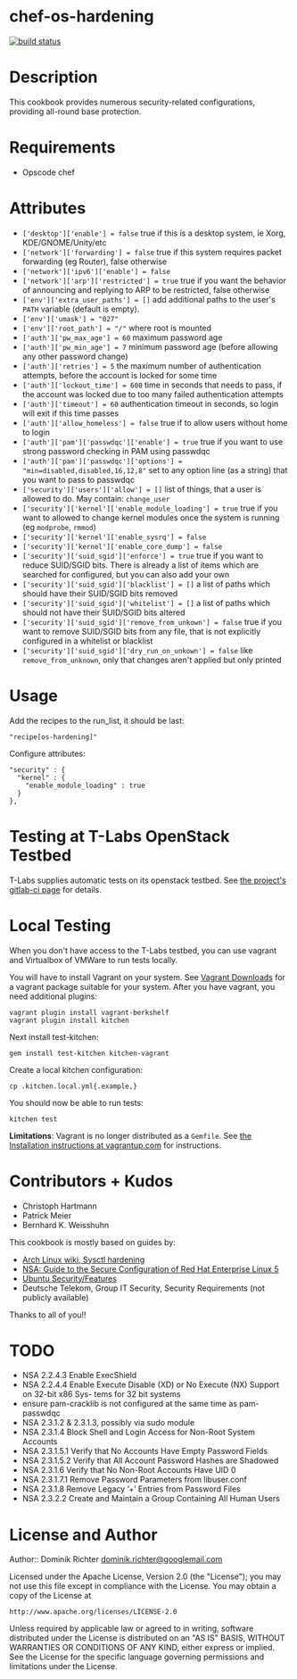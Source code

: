 chef-os-hardening
=================
[![build status](http://ci.tlabscloud.com/projects/4/status.png?ref=master)](http://ci.tlabscloud.com/projects/4?ref=master)

Description
===========

This cookbook provides numerous security-related configurations, providing all-round base protection.

Requirements
============

* Opscode chef

Attributes
==========

* `['desktop']['enable'] = false`
  true if this is a desktop system, ie Xorg, KDE/GNOME/Unity/etc
* `['network']['forwarding'] = false`
  true if this system requires packet forwarding (eg Router), false otherwise
* `['network']['ipv6']['enable'] = false`
* `['network']['arp']['restricted'] = true`
  true if you want the behavior of announcing and replying to ARP to be restricted, false otherwise
* `['env']['extra_user_paths'] = []`
  add additional paths to the user's `PATH` variable (default is empty).
* `['env']['umask'] = "027"`
* `['env']['root_path'] = "/"`
  where root is mounted
* `['auth']['pw_max_age'] = 60`
  maximum password age
* `['auth']['pw_min_age'] = 7`
  minimum password age (before allowing any other password change)
* `['auth']['retries'] = 5`
  the maximum number of authentication attempts, before the account is locked for some time
* `['auth']['lockout_time'] = 600`
  time in seconds that needs to pass, if the account was locked due to too many failed authentication attempts
* `['auth']['timeout'] = 60`
  authentication timeout in seconds, so login will exit if this time passes
* `['auth']['allow_homeless'] = false`
  true if to allow users without home to login
* `['auth']['pam']['passwdqc']['enable'] = true`
  true if you want to use strong password checking in PAM using passwdqc
* `['auth']['pam']['passwdqc']['options'] = "min=disabled,disabled,16,12,8"`
  set to any option line (as a string) that you want to pass to passwdqc
* `['security']['users']['allow'] = []`
  list of things, that a user is allowed to do. May contain: `change_user`
* `['security']['kernel']['enable_module_loading'] = true`
  true if you want to allowed to change kernel modules once the system is running (eg `modprobe`, `rmmod`)
* `['security']['kernel']['enable_sysrq'] = false`
* `['security']['kernel']['enable_core_dump'] = false`
* `['security']['suid_sgid']['enforce'] = true`
  true if you want to reduce SUID/SGID bits. There is already a list of items which are searched for configured, but you can also add your own
* `['security']['suid_sgid']['blacklist'] = []`
  a list of paths which should have their SUID/SGID bits removed
* `['security']['suid_sgid']['whitelist'] = []`
  a list of paths which should not have their SUID/SGID bits altered
* `['security']['suid_sgid']['remove_from_unkown'] = false`
  true if you want to remove SUID/SGID bits from any file, that is not explicitly configured in a whitelist or blacklist
* `['security']['suid_sgid']['dry_run_on_unkown'] = false`
  like `remove_from_unknown`, only that changes aren't applied but only printed


Usage
=====

Add the recipes to the run_list, it should be last:

    "recipe[os-hardening]"

Configure attributes:

    "security" : {
      "kernel" : {
        "enable_module_loading" : true
      }
    },


Testing at T-Labs OpenStack Testbed
===================================

T-Labs supplies automatic tests on its openstack testbed. See [the project's gitlab-ci page](http://ci.tlabscloud.com/projects/4) for details.

Local Testing
=============

When you don't have access to the T-Labs testbed, you can use vagrant and Virtualbox of VMWare to run tests locally.


You will have to install Vagrant on your system. See [Vagrant Downloads](http://downloads.vagrantup.com/) for a vagrant package suitable for your system.
After you have vagrant, you need additional plugins:

    vagrant plugin install vagrant-berkshelf
    vagrant plugin install kitchen

Next install test-kitchen:

    gem install test-kitchen kitchen-vagrant

Create a local kitchen configuration:

    cp .kitchen.local.yml{.example,}

You should now be able to run tests:

    kitchen test

**Limitations**: Vagrant is no longer distributed as a `Gemfile`. See [the Installation instructions at vagrantup.com](http://downloads.vagrantup.com/) for instructions.


Contributors + Kudos
====================

* Christoph Hartmann
* Patrick Meier
* Bernhard K. Weisshuhn

This cookbook is mostly based on guides by:

* [Arch Linux wiki, Sysctl hardening](https://wiki.archlinux.org/index.php/Sysctl)
* [NSA: Guide to the Secure Configuration of Red Hat Enterprise Linux 5](www.nsa.gov/ia/_files/os/redhat/rhel5-guide-i731.pdf)
* [Ubuntu Security/Features](https://wiki.ubuntu.com/Security/Features)
* Deutsche Telekom, Group IT Security, Security Requirements (not publicly available)

Thanks to all of you!!


TODO
====
* NSA 2.2.4.3 Enable ExecShield
* NSA 2.2.4.4 Enable Execute Disable (XD) or No Execute (NX) Support on 32-bit x86 Sys- tems for 32 bit systems
* ensure pam-cracklib is not configured at the same time as pam-passwdqc
* NSA 2.3.1.2 & 2.3.1.3, possibly via sudo module
* NSA 2.3.1.4 Block Shell and Login Access for Non-Root System Accounts
* NSA 2.3.1.5.1 Verify that No Accounts Have Empty Password Fields
* NSA 2.3.1.5.2 Verify that All Account Password Hashes are Shadowed
* NSA 2.3.1.6 Verify that No Non-Root Accounts Have UID 0
* NSA 2.3.1.7.1 Remove Password Parameters from libuser.conf
* NSA 2.3.1.8 Remove Legacy ’+’ Entries from Password Files
* NSA 2.3.2.2 Create and Maintain a Group Containing All Human Users


License and Author
==================
Author:: Dominik Richter <dominik.richter@googlemail.com>

Licensed under the Apache License, Version 2.0 (the "License");
you may not use this file except in compliance with the License.
You may obtain a copy of the License at

    http://www.apache.org/licenses/LICENSE-2.0

Unless required by applicable law or agreed to in writing, software
distributed under the License is distributed on an "AS IS" BASIS,
WITHOUT WARRANTIES OR CONDITIONS OF ANY KIND, either express or implied.
See the License for the specific language governing permissions and
limitations under the License.
